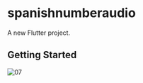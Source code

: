 # spanishnumberaudio

A new Flutter project.

## Getting Started

![07](https://user-images.githubusercontent.com/55942013/95650501-aec5bf00-0b01-11eb-90b6-cbe13d4be466.jpg)

